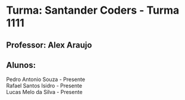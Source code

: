 # Turma: Santander Coders - Turma 1111

## Professor: Alex Araujo

## Alunos:

Pedro Antonio Souza  - Presente </br>
Rafael Santos Isidro - Presente </br>
Lucas Melo da Silva - Presente </br>
